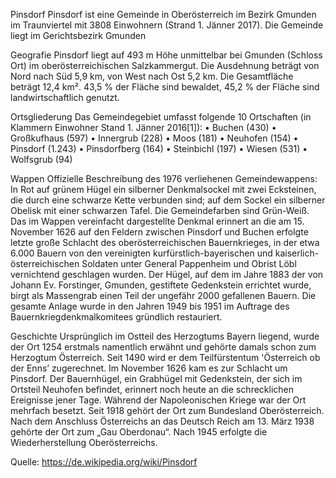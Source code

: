 Pinsdorf
Pinsdorf ist eine Gemeinde in Oberösterreich im Bezirk Gmunden im Traunviertel mit 3808 Einwohnern (Strand 1. Jänner 2017). Die Gemeinde liegt im Gerichtsbezirk Gmunden

Geografie
Pinsdorf liegt auf 493 m Höhe unmittelbar bei Gmunden (Schloss Ort) im oberösterreichischen Salzkammergut. Die Ausdehnung beträgt von Nord nach Süd 5,9 km, von West nach Ost 5,2 km. Die Gesamtfläche beträgt 12,4 km². 43,5 % der Fläche sind bewaldet, 45,2 % der Fläche sind landwirtschaftlich genutzt. 

Ortsgliederung
Das Gemeindegebiet umfasst folgende 10 Ortschaften (in Klammern Einwohner Stand 1. Jänner 2016[1]): 
	•	Buchen (430)
	•	Großkufhaus (597)
	•	Innergrub (228)
	•	Moos (181)
	•	Neuhofen (154)
	•	Pinsdorf (1.243)
	•	Pinsdorfberg (164)
	•	Steinbichl (197)
	•	Wiesen (531)
	•	Wolfsgrub (94)

Wappen
Offizielle Beschreibung des 1976 verliehenen Gemeindewappens: In Rot auf grünem Hügel ein silberner Denkmalsockel mit zwei Ecksteinen, die durch eine schwarze Kette verbunden sind; auf dem Sockel ein silberner Obelisk mit einer schwarzen Tafel. Die Gemeindefarben sind Grün-Weiß. 
Das im Wappen vereinfacht dargestellte Denkmal erinnert an die am 15. November 1626 auf den Feldern zwischen Pinsdorf und Buchen erfolgte letzte große Schlacht des oberösterreichischen Bauernkrieges, in der etwa 6.000 Bauern von den vereinigten kurfürstlich-bayerischen und kaiserlich-österreichischen Soldaten unter General Pappenheim und Obrist Löbl vernichtend geschlagen wurden. Der Hügel, auf dem im Jahre 1883 der von Johann Ev. Forstinger, Gmunden, gestiftete Gedenkstein errichtet wurde, birgt als Massengrab einen Teil der ungefähr 2000 gefallenen Bauern. Die gesamte Anlage wurde in den Jahren 1949 bis 1951 im Auftrage des Bauernkriegdenkmalkomitees gründlich restauriert. 

Geschichte
Ursprünglich im Ostteil des Herzogtums Bayern liegend, wurde der Ort 1254 erstmals namentlich erwähnt und gehörte damals schon zum Herzogtum Österreich. Seit 1490 wird er dem Teilfürstentum 'Österreich ob der Enns’ zugerechnet. Im November 1626 kam es zur Schlacht um Pinsdorf. Der Bauernhügel, ein Grabhügel mit Gedenkstein, der sich im Ortsteil Neuhofen befindet, erinnert noch heute an die schrecklichen Ereignisse jener Tage. Während der Napoleonischen Kriege war der Ort mehrfach besetzt. Seit 1918 gehört der Ort zum Bundesland Oberösterreich. Nach dem Anschluss Österreichs an das Deutsch Reich am 13. März 1938 gehörte der Ort zum „Gau Oberdonau“. Nach 1945 erfolgte die Wiederherstellung Oberösterreichs. 

Quelle: https://de.wikipedia.org/wiki/Pinsdorf

